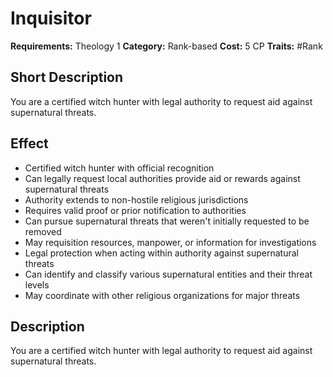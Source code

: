 # Inquisitor

**Requirements:** Theology 1
**Category:** Rank-based
**Cost:** 5 CP
**Traits:** #Rank


## Short Description
You are a certified witch hunter with legal authority to request aid against supernatural threats.

## Effect
- Certified witch hunter with official recognition
- Can legally request local authorities provide aid or rewards against supernatural threats
- Authority extends to non-hostile religious jurisdictions
- Requires valid proof or prior notification to authorities
- Can pursue supernatural threats that weren't initially requested to be removed
- May requisition resources, manpower, or information for investigations
- Legal protection when acting within authority against supernatural threats
- Can identify and classify various supernatural entities and their threat levels
- May coordinate with other religious organizations for major threats

## Description
You are a certified witch hunter with legal authority to request aid against supernatural threats.